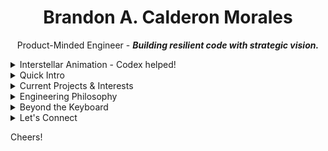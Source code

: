 <div align="center">

# Brandon A. Calderon Morales

Product-Minded Engineer - _**Building resilient code with strategic vision.**_

</div>

<details>
<summary>Interstellar Animation - Codex helped!</summary>

A playful SVG solar system built with pure SVG animations:

<p align="center">
  <img src="assets/orbit.svg" alt="Animated solar orbit" style="width:80%;" />
</p>
<p align="center">Curious how it works? Ping me and mention Codex!</p>

</details>

<details>
<summary>Quick Intro</summary>

Once a U.S. Marine managing legal cases, I'm now a self-taught software engineer pursuing a computer science degree. I love turning messy problems into reliable systems and documenting what I learn along the way.

</details>

<details>
<summary>Current Projects & Interests</summary>

- **Docs-as-Code Portfolio:** [My Life as a Dev](https://ba-calderonmorales.github.io/my-life-as-a-dev/) is built with MkDocs Material and a custom AI plugin that helps generate content.
- **Rust Terminal Forge:** A web-based terminal emulator combining Rust tools with a React interface.
- **Shadow Scroll Blossom:** My creative coding playground for generative art in the browser.

</details>

<details>
<summary>Engineering Philosophy</summary>

- Documentation deserves the same care as code. I version and test it like any other artifact.
- Modernizing legacy systems is a challenge I enjoy – there's satisfaction in making old code new again.
- Code should deliver real value, so I approach problems with a product mindset.

</details>

<details>
<summary>Beyond the Keyboard</summary>

I'm bilingual (English/Spanish), a lifelong learner, and a fan of automating everyday tasks. You'll often find me experimenting with new tooling or helping teammates master their workflows.

</details>

<details>
<summary>Let's Connect</summary>

- Check out my docs site for a deeper dive into my projects and experiments.
- Feel free to connect on [LinkedIn](https://www.linkedin.com/in/brandon-calderon-morales/). Mention GitHub so I know where you found me.
- Open an issue or start a discussion in this repo if you have questions or just want to say hi.

</details>

Cheers!
